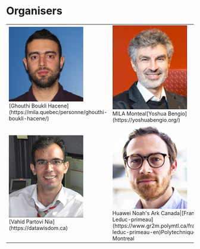 # Organisers

<table>
 <tr>
    <td>  
      <img src="/orginisers_pictures/UserImage.jpg" alt="Ghouthi Boukli Hacene" width="200"/>
     <br>
      [Ghouthi Boukli Hacene](https://mila.quebec/personne/ghouthi-boukli-hacene/)
   </td>
    <td>  
     <img src="/orginisers_pictures/Yoshua_bengio.jpeg" alt="Yoshua Bengio" width="200" />
      <br>
      MILA Monteal[Yoshua Bengio](https://yoshuabengio.org/)
 
   </td>
   <td>  
    <img src="/orginisers_pictures/goncalo.jpeg" alt="Gonçalo Mordido" width="200" />
    <br>
    MILA Montreal[Gonçalo Mordido]() Polytechnique Montrea
   </td>
  </tr> 
  <tr>
    <td>  
     <img src="/orginisers_pictures/vahid_photo.png" alt="Vahid Partovi Nia‬" width="200"/>
     <br>
   [Vahid Partovi Nia](https://datawisdom.ca)
   </td>
    <td>  
      <img src="/orginisers_pictures/leduc-primeau-francois.jpg" alt="François Leduc-primeau" width="200"/>
 </br>
      Huawei Noah's Ark Canada|[François Leduc-primeau](https://www.gr2m.polymtl.ca/francois-leduc-primeau-en)Polytechnique Montreal
   </td>
   <td>  
    <img src="/orginisers_pictures/JG1.jpg" alt="Julie Grollier" width="200" height="200"/>
 <br>
   [Julie Grollier](http://julie.grollier.free.fr)
   CNRS, Thales
   </td>
  </tr>
</table>






